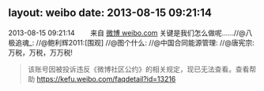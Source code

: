 layout: weibo
date: 2013-08-15 09:21:14
---
2013-08-15 09:21:14  &nbsp;&nbsp;&nbsp;&nbsp;&nbsp;&nbsp; 来自 <a href="http://weibo.com/" rel="nofollow">微博 weibo.com</a>
关键是我们怎么做呢……//@八极追魂_: //@鲍利辉2011:[围观] //@图个什么: //@中国合同能源管理: //@唐宪宗: 万税，万税，万万税!
>  该账号因被投诉违反《微博社区公约》的相关规定，现已无法查看。查看帮助 https://kefu.weibo.com/faqdetail?id=13216

